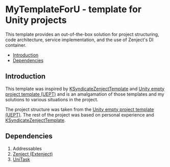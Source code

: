 # MyTemplateForU - template for Unity projects
This template provides an out-of-the-box solution for project structuring, code architecture, service implementation, and the use of Zenject's DI container.

* [Introduction](#introduction)
* [Dependencies](#dependencies)

## Introduction
This template was inspired by [KSyndicateZenjectTemplate](https://github.com/DizzyJump/KSyndicateZenjectTemplate) and [Unity empty project template (UEPT)](https://github.com/vangogih/unity-empty-project-template) and is an amalgamation of those templates and my solutions to various situations in the project.

The project structure was taken from the [Unity empty project template (UEPT)](https://github.com/vangogih/unity-empty-project-template).
The rest of the project was based on personal experience and [KSyndicateZenjectTemplate](https://github.com/DizzyJump/KSyndicateZenjectTemplate).

## Dependencies
1. Addressables
2. [Zenject (Extenject)](https://github.com/modesttree/Zenject)
3. [UniTask](https://github.com/Cysharp/UniTask)
